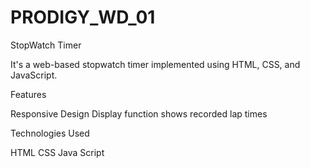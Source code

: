 # PRODIGY_WD_01
StopWatch Timer

It's a web-based stopwatch timer implemented using HTML, CSS, and JavaScript.

Features

Responsive Design
Display function shows recorded lap times


Technologies Used  

HTML
CSS
Java Script
